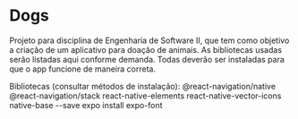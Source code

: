 # Dogs
 Projeto para disciplina de Engenharia de Software II, que tem como objetivo a criação de um aplicativo para doação de animais.
 As bibliotecas usadas serão listadas aqui conforme demanda. Todas deverão ser instaladas para que o app funcione de maneira correta.
 
 Bibliotecas (consultar métodos de instalação): 
@react-navigation/native
@react-navigation/stack
react-native-elements
react-native-vector-icons
native-base --save
expo install expo-font
